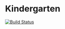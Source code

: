 # Kindergarten

[![Build Status](https://travis-ci.com/partikus/kindergarten.svg?token=WPAKr8mvUbkxW4NXsPf6&branch=master)](https://travis-ci.com/partikus/kindergarten)